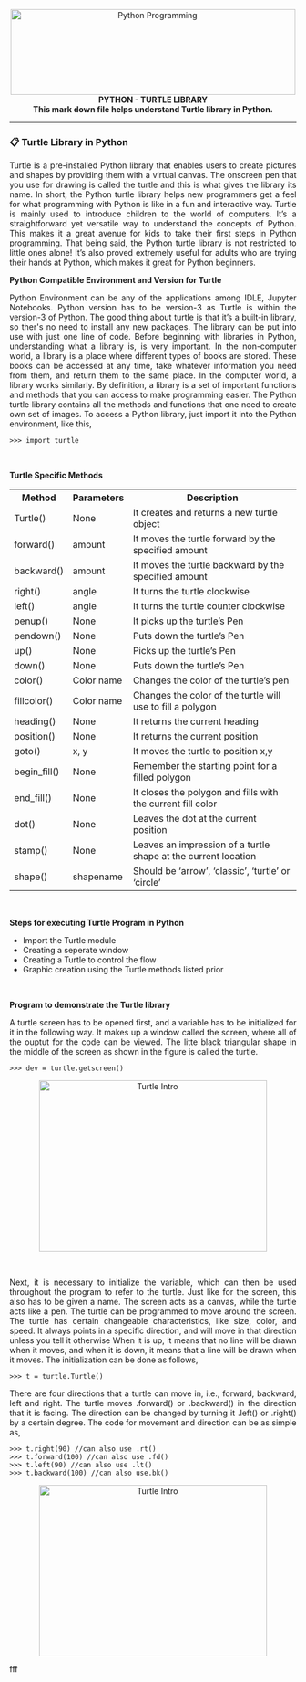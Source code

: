 
<p align="center">
   <img src="https://miro.medium.com/max/1200/1*PPIp7twJJUknfohZqtL8pQ.png" alt="Python Programming"
        width="500" height="150">
   <br />
   <b> PYTHON - TURTLE LIBRARY </b>
   <br />
   <b> This mark down file helps understand Turtle library in Python. </b>
   <br />
</p>

---

### 📋 Turtle Library in Python

<p align="justify">
   Turtle is a pre-installed Python library that enables users to create pictures and shapes by providing them with a virtual canvas. The onscreen pen that you use for drawing is called the turtle and this is what gives the library its name. In short, the Python turtle library helps new programmers get a feel for what programming with Python is like in a fun and interactive way. Turtle is mainly used to introduce children to the world of computers. It’s a straightforward yet versatile way to understand the concepts of Python. This makes it a great avenue for kids to take their first steps in Python programming. That being said, the Python turtle library is not restricted to little ones alone! It’s also proved extremely useful for adults who are trying their hands at Python, which makes it great for Python beginners.
</p>
</ br>

<b> Python Compatible Environment and Version for Turtle </b>
<p align="justify">
   Python Environment can be any of the applications among IDLE, Jupyter Notebooks. Python version has to be version-3 as Turtle is within the version-3 of Python. The good thing about turtle is that it’s a built-in library, so ther's no need to install any new packages. The library can be put into use with just one line of code. Before beginning with libraries in  Python, understanding what a library is, is very important. In the non-computer world, a library is a place where different types of books are stored. These books can be accessed at any time, take whatever information you need from them, and return them to the same place.
In the computer world, a library works similarly. By definition, a library is a set of important functions and methods that you can access to make programming easier. The Python turtle library contains all the methods and functions that one need to create own set of images. To access a Python library, just import it into the Python environment, like this,
</p>

```
>>> import turtle
```
</br>

<b>Turtle Specific Methods</b>
<table class="table table-bordered">
<tr>
<th style="text-align:center;">Method</th>
<th style="text-align:center;">Parameters</th>
<th style="text-align:center;">Description</th>
</tr>
<tr>
<td>Turtle()</td>
<td>None</td>
<td>It creates and returns a new turtle object</td>
</tr>
<tr>
<td>forward()</td>
<td>amount</td>
<td>It moves the turtle forward by the specified amount</td>
</tr>
<tr>
<td>backward()</td>
<td>amount</td>
<td>It moves the turtle backward by the specified amount</td>
</tr>
<tr>
<td>right()</td>
<td>angle</td>
<td>It turns the turtle clockwise</td>
</tr>
<tr>
<td>left()</td>
<td>angle</td>
<td>It turns the turtle counter clockwise</td>
</tr>
<tr>
<td>penup()</td>
<td>None</td>
<td>It picks up the turtle’s Pen</td>
</tr>
<tr>
<td>pendown()</td>
<td>None</td>
<td>Puts down the turtle’s Pen</td>
</tr>
<tr>
<td>up()</td>
<td>None</td>
<td>Picks up the turtle’s Pen</td>
</tr>
<tr>
<td>down()</td>
<td>None</td>
<td>Puts down the turtle’s Pen</td>
</tr>
<tr>
<td>color()</td>
<td>Color name</td>
<td>Changes the color of the turtle’s pen</td>
</tr>
<tr>
<td>fillcolor()</td>
<td>Color name</td>
<td>Changes the color of the turtle will use to fill a polygon</td>
</tr>
<tr>
<td>heading()</td>
<td>None</td>
<td>It returns the current heading</td>
</tr>
<tr>
<td>position()</td>
<td>None</td>
<td>It returns the current position</td>
</tr>
<tr>
<td>goto()</td>
<td>x, y</td>
<td>It moves the turtle to position x,y</td>
</tr>
<tr>
<td>begin_fill()</td>
<td>None</td>
<td>Remember the starting point for a filled polygon</td>
</tr>
<tr>
<td>end_fill()</td>
<td>None</td>
<td>It closes the polygon and fills with the current fill color</td>
</tr>
<tr>
<td>dot()</td>
<td>None</td>
<td>Leaves the dot at the current position</td>
</tr>
<tr>
<td>stamp()</td>
<td>None</td>
<td>Leaves an impression of a turtle shape at the current location</td>
</tr>
<tr>
<td>shape()</td>
<td>shapename</td>
<td>Should be ‘arrow’, ‘classic’, ‘turtle’ or ‘circle’</td>
</tr>
</table>
</br>

<b> Steps for executing Turtle Program in Python </b>
<p align="justify">
   
   - Import the Turtle module
   - Creating a seperate window
   - Creating a Turtle to control the flow
   - Graphic creation using the Turtle methods listed prior
</p>
</br>

<b> Program to demonstrate the Turtle library </b>
</br>
<p align="justify">
   A turtle screen has to be opened first, and a variable has to be initialized for it in the following way. It makes up a window called the screen, where all of the ouptut for the code can be viewed. The litte black triangular shape in the middle of the screen as shown in the figure  is called the turtle. 
</p>

```
>>> dev = turtle.getscreen()
```

<p align="center">
   <img src="https://files.realpython.com/media/Screenshot_2019-12-10_at_7.40.34_AM.86e4071c3bb4.png" alt="Turtle Intro"
        width="400" height="300">
</p>
</br>

<p align="justify">
   Next, it is necessary to initialize the variable, which can then be used throughout the program to refer to the turtle. Just like for the screen, this also has to be given a name.
The screen acts as a canvas, while the turtle acts like a pen. The turtle can be programmed to move around the screen. The turtle has certain changeable characteristics, like size, color, and speed. It always points in a specific direction, and will move in that direction unless you tell it otherwise When it is up, it means that no line will be drawn when it moves, and  when it is down, it means that a line will be drawn when it moves. The initialization can be done as follows,
</p>

```
>>> t = turtle.Turtle()
```

<p align="justify">
   There are four directions that a turtle can move in, i.e., forward, backward, left and right. The turtle moves .forward() or .backward() in the direction that it is facing. The direction can be changed by turning it .left() or .right() by a certain degree. The code for movement and direction can be as simple as,
</p>

```
>>> t.right(90) //can also use .rt()
>>> t.forward(100) //can also use .fd()
>>> t.left(90) //can also use .lt()
>>> t.backward(100) //can also use.bk()
```
<p align="center">
   <img src="![](https://files.realpython.com/media/Update_-_Moving_Turtle_VIDEO_GIF.61623cf40fed.gif)" alt="Turtle Intro"
        width="400" height="300">
</p>


fff
